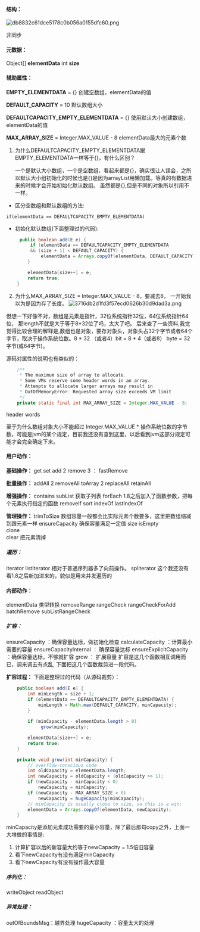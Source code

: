 #### 结构：
![db8832c61dce5178c0b056a0155dfc60.png](en-resource://database/1008:0)

非同步
#### 元数据：
Object[] **elementData**
int **size**

#### 辅助属性： 
**EMPTY_ELEMENTDATA** = {} 
创建空数组，elementData的值

**DEFAULT_CAPACITY** = 10 
默认数组大小

**DEFAULTCAPACITY_EMPTY_ELEMENTDATA** = {}
使用默认大小创建数组，elementData的值

**MAX_ARRAY_SIZE** = Integer.MAX_VALUE - 8
elementData最大的元素个数

1. 为什么DEFAULTCAPACITY_EMPTY_ELEMENTDATA跟EMPTY_ELEMENTDATA一样等于{}，有什么区别？

   一个是默认大小数组，一个是空数组，看起来都是{}，确实很让人误会，之所以默认大小组初始化的时候也是{}是因为arrayList用懒加载。等真的有数据进来的时候才会开始初始化默认数组。 虽然都是{},但是不同的对象所以引用不一样。
   

*    区分空数组和默认数组的方法:

   `if(elementData == DEFAULTCAPACITY_EMPTY_ELEMENTDATA)`
   

*    初始化默认数组(下面整理过的代码):

   
```java
     public boolean add(E e) {
         if (elementData == DEFAULTCAPACITY_EMPTY_ELEMENTDATA 
         && (size + 1) < DEFAULT_CAPACITY) {
             elementData = Arrays.copyOf(elementData, DEFAULT_CAPACITY);
        }

        elementData[size++] = e;
        return true;
    }
```
   
2. 为什么MAX_ARRAY_SIZE = Integer.MAX_VALUE - 8，要减去8， 一开始我以为是因为存了长度。
![3716db2d1fd3f57ecd0626b30d9dad3a.png](en-resource://database/1012:0)

 但想一下好像不对，数组是元素是指针，32位系统指针32位，64位系统指针64位， 那length不就是大于等于8*32位了吗，太大了吧。
 后来查了一些资料,我觉觉得比较合理的解释是,数组也是对象，要存对象头，对象头占32个字节或者64个字节，取决于操作系统位数。8 *  32 （或者4）bit  = 8 * 4（或者8） byte = 32字节(或64字节)。
 
源码对属性的说明也有类似的：
```java
    /**
     * The maximum size of array to allocate.
     * Some VMs reserve some header words in an array.
     * Attempts to allocate larger arrays may result in
     * OutOfMemoryError: Requested array size exceeds VM limit
     */
    private static final int MAX_ARRAY_SIZE = Integer.MAX_VALUE - 8;
```
   header words
   
至于为什么数组对象大小不能超过    Integer.MAX_VALUE  * 操作系统位数的字节数，可能是jvm的某个规定，目前我还没有查到这里，以后看到jvm这部分规定可能才会完全确定下来。
#### 用户动作：
**基础操作：**
get 
set
add 2
remove 3 ： fastRemove

**批量操作：**
addAll 2
removeAll
toArray 2
replaceAll
retainAll 

**增强操作：**
contains
subList 获取子列表
forEach 1.8之后加入了函数参数，把每个元素执行指定的函数
removeIf 
sort
indexOf
lastIndexOf

**管理操作：**
trimToSize 数组容量一般都会比实际元素个数要多，这里把数组缩减到跟元素一样
ensureCapacity 确保容量满足一定值
size
isEmpty  
clone  
clear 把元素清掉   
 
 
#####  遍历：
iterator
listIterator 相对于普通序列器多了向前操作。
spliterator 这个我还没有看1.8之后新加进来的，貌似是用来并发遍历的


#### 内部动作：
elementData 类型转换
removeRange
rangeCheck
rangeCheckForAdd 
batchRemove 
subListRangeCheck 

##### 扩容：
ensureCapacity ：确保容量达标，做初始化检查
calculateCapacity ：计算最小需要的容量
ensureCapacityInternal ： 确保容量达标
ensureExplicitCapacity ：确保容量达标，不够就扩容
grow ： 扩展容量
扩容是这几个函数相互调用而已，调来调去有点乱, 下面把这几个函数裁剪进一段代码。

**扩容过程：**
下面是整理过的代码（从源码裁剪）：
```java
    public boolean add(E e) {
        int minLength = size + 1;
        if (elementData == DEFAULTCAPACITY_EMPTY_ELEMENTDATA) {
            minLength = Math.max(DEFAULT_CAPACITY, minCapacity);
        }
        
        if (minCapacity - elementData.length > 0)
             grow(minCapacity);

        elementData[size++] = e;
        return true;
    }
```
```java
    private void grow(int minCapacity) {
        // overflow-conscious code
        int oldCapacity = elementData.length;
        int newCapacity = oldCapacity + (oldCapacity >> 1);
        if (newCapacity - minCapacity < 0)
            newCapacity = minCapacity;
        if (newCapacity - MAX_ARRAY_SIZE > 0)
            newCapacity = hugeCapacity(minCapacity);
        // minCapacity is usually close to size, so this is a win:
        elementData = Arrays.copyOf(elementData, newCapacity);
    }
```
minCapacity是添加元素成功需要的最小容量，除了最后那句copy之外，上面一大堆做的事情是:

1. 计算扩容以后的新容量大约等于newCapacity = 1.5倍旧容量
2. 看下newCapacity有没有满足minCapacity
3. 看下newCapacity有没有操作最大容量

##### 序列化：
writeObject
readObject


##### 异常处理：
outOfBoundsMsg：越界处理
hugeCapacity ：容量太大的处理












